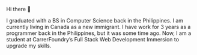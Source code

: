 Hi there 👋

I graduated with a BS in Computer Science back in the Philippines. I am currently living in Canada as a new immigrant.
I have work for 3 years as a programmer back in the Philippines, but it was some time ago. Now, I am a student at CarrerFoundry’s Full Stack Web Development Immersion to upgrade my skills.
